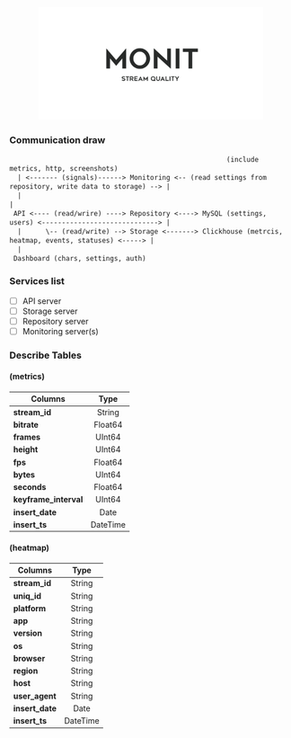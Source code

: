 <div align="center">
  <img width="400" height="200" src="https://github.com/zikwall/monit/blob/master/images/1.png">
</div>

### Communication draw

```shell
                                                      (include metrics, http, screenshots)
  | <------- (signals)------> Monitoring <-- (read settings from repository, write data to storage) --> |
  |                                                                                                     |
 API <---- (read/wrire) ----> Repository <----> MySQL (settings, users) <-----------------------------> |
  |      \-- (read/write) --> Storage <-------> Clickhouse (metrcis, heatmap, events, statuses) <-----> |
  |    
 Dashboard (chars, settings, auth)
```

### Services list

- [ ] API server
- [ ] Storage server
- [ ] Repository server
- [ ] Monitoring server(s)

### Describe Tables 

#### (metrics)

| Columns               |     Type      |
|-----------------------|:-------------:|
| **stream_id**         | String        | 
| **bitrate**           | Float64       |   
| **frames**            | UInt64        |   
| **height**            | UInt64        |   
| **fps**               | Float64       |    
| **bytes**             | UInt64        |    
| **seconds**           | Float64       |    
| **keyframe_interval** | UInt64        |    
| **insert_date**       | Date          |    
| **insert_ts**         | DateTime      |

#### (heatmap)

| Columns               |     Type      |
|-----------------------|:-------------:|
| **stream_id**         | String        |
| **uniq_id**           | String        |
| **platform**          | String        |   
| **app**               | String        |   
| **version**           | String        |   
| **os**                | String        |    
| **browser**           | String        |    
| **region**            | String        |    
| **host**              | String        |    
| **user_agent**        | String        |  
| **insert_date**       | Date          |    
| **insert_ts**         | DateTime      |

